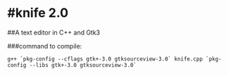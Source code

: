 #knife 2.0
=====


##A text editor in C++ and Gtk3

###command to compile:
```
g++ `pkg-config --cflags gtk+-3.0 gtksourceview-3.0` knife.cpp `pkg-config --libs gtk+-3.0 gtksourceview-3.0`
```

